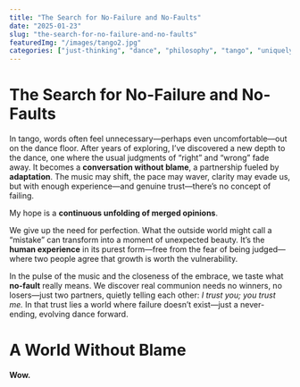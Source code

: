 ```yaml
---
title: "The Search for No-Failure and No-Faults"
date: "2025-01-23"
slug: "the-search-for-no-failure-and-no-faults"
featuredImg: "/images/tango2.jpg"
categories: ["just-thinking", "dance", "philosophy", "tango", "uniquely-human"]
---
```


# The Search for No-Failure and No-Faults

In tango, words often feel unnecessary—perhaps even uncomfortable—out on the dance floor. After years of exploring, I’ve discovered a new depth to the dance, one where the usual judgments of “right” and “wrong” fade away. It becomes a **conversation without blame**, a partnership fueled by **adaptation**. The music may shift, the pace may waver, clarity may evade us, but with enough experience—and genuine trust—there’s no concept of failing. 

My hope is a **continuous unfolding of merged opinions**.

We give up the need for perfection. What the outside world might call a “mistake” can transform into a moment of unexpected beauty. It’s the **human experience** in its purest form—free from the fear of being judged—where two people agree that growth is worth the vulnerability. 

In the pulse of the music and the closeness of the embrace, we taste what **no-fault** really means. We discover real communion needs no winners, no losers—just two partners, quietly telling each other: *I trust you; you trust me.* In that trust lies a world where failure doesn’t exist—just a never-ending, evolving dance forward.

# A World Without Blame

**Wow.**